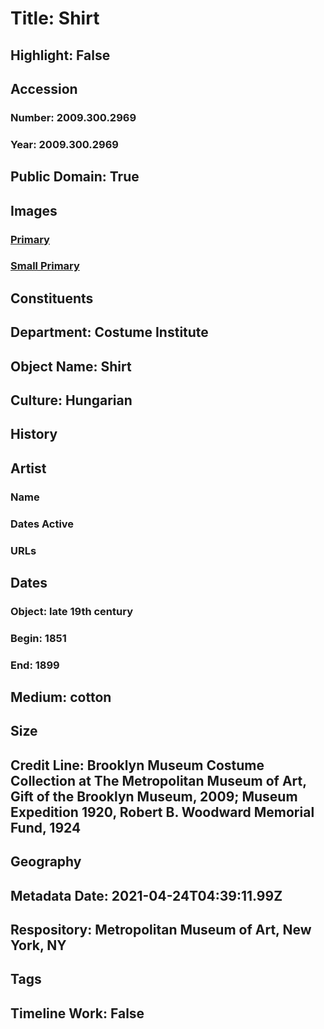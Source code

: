 # Title: Shirt
## Highlight: False
## Accession
### Number: 2009.300.2969
### Year: 2009.300.2969
## Public Domain: True
## Images
### [Primary](https://images.metmuseum.org/CRDImages/ci/original/24.205_CP4.jpg)
### [Small Primary](https://images.metmuseum.org/CRDImages/ci/web-large/24.205_CP4.jpg)
## Constituents
## Department: Costume Institute
## Object Name: Shirt
## Culture: Hungarian
## History
## Artist
### Name
### Dates Active
### URLs
## Dates
### Object: late 19th century
### Begin: 1851
### End: 1899
## Medium: cotton
## Size
## Credit Line: Brooklyn Museum Costume Collection at The Metropolitan Museum of Art, Gift of the Brooklyn Museum, 2009; Museum Expedition 1920, Robert B. Woodward Memorial Fund, 1924
## Geography
## Metadata Date: 2021-04-24T04:39:11.99Z
## Respository: Metropolitan Museum of Art, New York, NY
## Tags
## Timeline Work: False